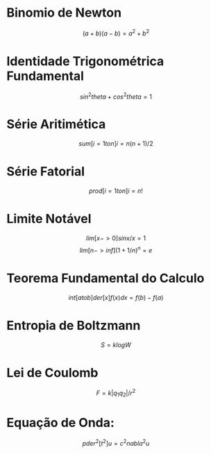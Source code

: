 # Binomio de Newton

$$ (a+b)(a-b) = a^2 + b^2 $$

# Identidade Trigonométrica Fundamental

$$ sin{^2}theta + cos^{2}theta = 1 $$

# Série Aritimética

$$ sum[i=1 to n] i = {n(n+1)/2} $$

# Série Fatorial

$$ prod[i=1 to n] i = n! $$

# Limite Notável

$$ lim[x->0] { {sin x/x} } = 1 $$
$$ lim[n->inf] (1 + {1/n})^n = e $$

# Teorema Fundamental do Calculo

$$ int[a to b] {der[x] f(x)} dx = f(b) - f(a) $$

# Entropia de Boltzmann

$$ S = k log W $$

# Lei de Coulomb

$$ F = {k |q_1 q_2| / r^2} $$

# Equação de Onda:

$$ pder^2[t^2] u = c^2 nabla^2 u $$